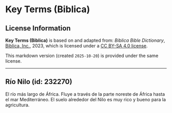 # Key Terms (Biblica)

## License Information

**Key Terms (Biblica)** is based on and adapted from: _Biblica Bible Dictionary_, [Biblica, Inc.](https://www.biblica.com/), 2023, which is licensed under a [CC BY-SA 4.0 license](https://creativecommons.org/licenses/by-sa/4.0/legalcode.en).

This markdown version (created `2025-10-20`) is provided under the same license.



--------------------------------

## Río Nilo (id: 232270)

El río más largo de África. Fluye a través de la parte noreste de África hasta el mar Mediterráneo. El suelo alrededor del Nilo es muy rico y bueno para la agricultura.


